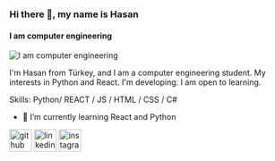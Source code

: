 ### Hi there 👋, my name is Hasan
#### I am computer engineering
![I am computer engineering](https://arturssmirnovs.github.io/github-profile-readme-generator/images/banner.png)

I'm Hasan from Türkey, and I am a computer engineering student. My interests in Python and React. I'm developing. I am open to learning.

Skills: Python/ REACT / JS / HTML / CSS / C#

- 🌱 I’m currently learning React and Python 


[<img src='https://cdn.jsdelivr.net/npm/simple-icons@3.0.1/icons/github.svg' alt='github' height='40'>](https://github.com/HasanCetin-35)  [<img src='https://cdn.jsdelivr.net/npm/simple-icons@3.0.1/icons/linkedin.svg' alt='linkedin' height='40'>](https://www.linkedin.com/in/hasan-çetin-56a9b7230//)  [<img src='https://cdn.jsdelivr.net/npm/simple-icons@3.0.1/icons/instagram.svg' alt='instagram' height='40'>](https://www.instagram.com/hasanncetinn1/)  




